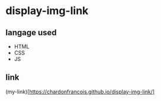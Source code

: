 # display-img-link

## langage used

 - HTML
 - CSS
 - JS
 
## link 

(my-link)[https://chardonfrancois.github.io/display-img-link/]
